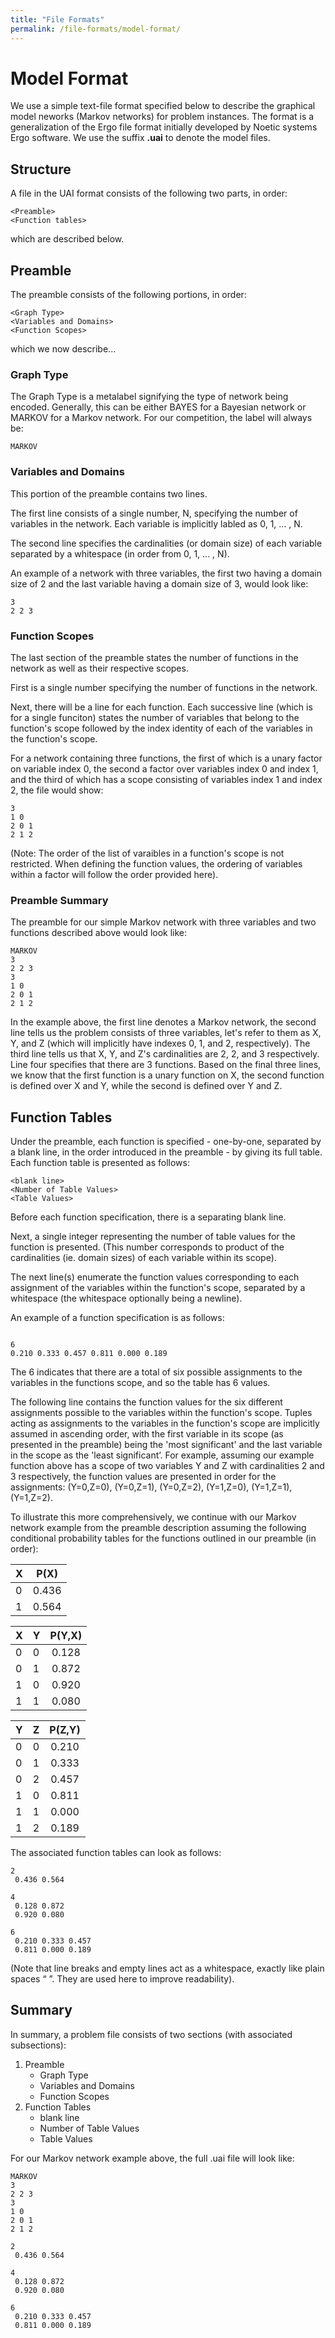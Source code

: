 ```yaml
---
title: "File Formats"
permalink: /file-formats/model-format/
---
```


# Model Format
We use a simple text-file format specified below to describe the graphical model neworks (Markov networks) for problem instances. 
The format is a generalization of the Ergo file format initially developed by Noetic systems Ergo software.
We use the suffix **.uai** to denote the model files.

## Structure
A file in the UAI format consists of the following two parts, in order:
```
<Preamble>
<Function tables>
```
which are described below.

## Preamble
The preamble consists of the following portions, in order:
```
<Graph Type>
<Variables and Domains>
<Function Scopes>
```
which we now describe...

### Graph Type

The Graph Type is a metalabel signifying the type of network being encoded.  Generally, this can be either BAYES for a Bayesian network or MARKOV for a Markov network. For our competition, the label will always be:
```
MARKOV
```


### Variables and Domains

This portion of the preamble contains two lines.

The first line consists of a single number, N, specifying the number of variables in the network.
Each variable is implicitly labled as 0, 1, ... , N.

The second line specifies the cardinalities (or domain size) of each variable separated by a whitespace (in order from 0, 1, ... , N).

An example of a network with three variables, the first two having a domain size of 2
and the last variable having a domain size of 3, would look like:
```
3
2 2 3
```

### Function Scopes

The last section of the preamble states the number of functions in the network as well as their respective scopes.

First is a single number specifying the number of functions in the network.

Next, there will be a line for each function.  Each successive line (which is for a single funciton)
states the number of variables that belong to the function's scope followed by the index identity of
each of the variables in the function's scope.

For a network containing three functions, the first of which is a unary factor on variable index 0, the second a factor over variables index 0 and index 1, and the third of which has a scope consisting of variables index 1 and index 2, the file would show:
```
3
1 0
2 0 1
2 1 2
```
(Note: The order of the list of varaibles in a function's scope is not restricted. When defining the function values, the ordering of variables within a factor will follow the order provided here).

### Preamble Summary
The preamble for our simple Markov network with three variables and two functions described above would look like:
```
MARKOV
3
2 2 3
3
1 0
2 0 1
2 1 2
```
In the example above, the first line denotes a Markov network, the second line tells us the problem consists of three variables, let's refer to them as X, Y, and Z (which will implicitly have indexes 0, 1, and 2, respectively). The third line tells us that X, Y, and Z's cardinalities are 2, 2, and 3 respectively. Line four specifies that there are 3 functions. Based on the final three lines, we know that the first function is a unary function on X, the second function is defined over X and Y, while the second is defined over Y and Z.


## Function Tables
Under the preamble, 
each function is specified - one-by-one, separated by a blank line, in the order introduced in the preamble - by giving its full table.  Each function table is presented as follows:
```
<blank line>
<Number of Table Values>
<Table Values>
```
Before each function specification, there is a separating blank line.

Next, a single integer representing the number of table values for the function is presented.  (This number corresponds to product of the cardinalities (ie. domain sizes) of each variable within its scope).

The next line(s) enumerate the function values corresponding to each assignment of the variables within the function's scope, separated by a whitespace (the whitespace optionally being a newline).

An example of a function specification is as follows:
```

6
0.210 0.333 0.457 0.811 0.000 0.189
```
The 6 indicates that there are a total of six possible assignments to the variables in the functions scope, and so the table has 6 values.

The following line contains the function values for the six different assignments possible to the variables within the function's scope.  Tuples acting as assignments to the variables in the function's scope are implicitly assumed in ascending order, with the first variable in its scope (as presented in the preamble) being the 'most significant' and the last variable in the scope as the 'least significant’. For example, assuming our example function above has a scope of two variables Y and Z with cardinalities 2 and 3 respectively, the function values are presented in order for the assignments: (Y=0,Z=0), (Y=0,Z=1), (Y=0,Z=2), (Y=1,Z=0), (Y=1,Z=1), (Y=1,Z=2).

To illustrate this more comprehensively, we continue with our Markov network example from the preamble description assuming the following conditional probability tables for the functions outlined in our preamble (in order):

| X | P(X) |
| :--- | :----: | 
| 0 | 0.436 |
| 1 | 0.564 |


| X |	Y |	P(Y,X) |
| :--- | :--- | :----: | 
| 0 |	0 |	0.128  |
| 0 |	1 |	0.872 |
| 1 |	0 |	0.920 |
| 1 |	1 |	0.080 |


| Y | 	Z | 	P(Z,Y) | 
| :--- | :--- | :----: | 
| 0 | 	0 | 	0.210 | 
| 0 | 	1 | 	0.333 | 
| 0 | 	2 | 	0.457 | 
| 1 | 	0 | 	0.811 | 
| 1 | 	1 | 	0.000 | 
| 1 | 	2 | 	0.189 | 


The associated function tables can look as follows:

```
2
 0.436 0.564

4
 0.128 0.872
 0.920 0.080

6
 0.210 0.333 0.457
 0.811 0.000 0.189
```

(Note that line breaks and empty lines act as a whitespace, exactly like plain spaces “ ”. 
They are used here to improve readability).

## Summary
In summary, a problem file consists of two sections (with associated subsections): 
1. Preamble
    * Graph Type
    * Variables and Domains
    * Function Scopes
2. Function Tables
    * blank line
    * Number of Table Values
    * Table Values


For our Markov network example above, the full .uai file will look like:
```
MARKOV
3
2 2 3
3
1 0
2 0 1
2 1 2

2
 0.436 0.564

4
 0.128 0.872
 0.920 0.080

6
 0.210 0.333 0.457
 0.811 0.000 0.189
```

